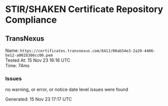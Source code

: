 # STIR/SHAKEN Certificate Repository Compliance

## TransNexus

Name: `https://certificates.transnexus.com/841J/00ab54e3-2a20-4406-be12-a002b386cc00.pem`\
Tested At: 15 Nov 23 16:16 UTC\
Time: 74ms

### Issues

no warning, or error, or notice date level issues were found

Generated: 15 Nov 23 17:17 UTC